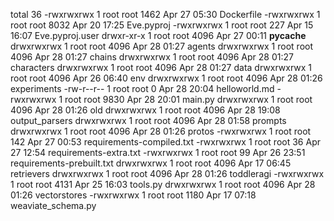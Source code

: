 total 36
-rwxrwxrwx    1 root     root          1462 Apr 27 05:30 Dockerfile
-rwxrwxrwx    1 root     root          8032 Apr 20 17:25 Eve.pyproj
-rwxrwxrwx    1 root     root           227 Apr 15 16:07 Eve.pyproj.user
drwxr-xr-x    1 root     root          4096 Apr 27 00:11 __pycache__
drwxrwxrwx    1 root     root          4096 Apr 28 01:27 agents
drwxrwxrwx    1 root     root          4096 Apr 28 01:27 chains
drwxrwxrwx    1 root     root          4096 Apr 28 01:27 characters
drwxrwxrwx    1 root     root          4096 Apr 28 01:27 data
drwxrwxrwx    1 root     root          4096 Apr 26 06:40 env
drwxrwxrwx    1 root     root          4096 Apr 28 01:26 experiments
-rw-r--r--    1 root     root             0 Apr 28 20:04 helloworld.md
-rwxrwxrwx    1 root     root          9830 Apr 28 20:01 main.py
drwxrwxrwx    1 root     root          4096 Apr 28 01:26 old
drwxrwxrwx    1 root     root          4096 Apr 28 19:08 output_parsers
drwxrwxrwx    1 root     root          4096 Apr 28 01:58 prompts
drwxrwxrwx    1 root     root          4096 Apr 28 01:26 protos
-rwxrwxrwx    1 root     root           142 Apr 27 00:53 requirements-compiled.txt
-rwxrwxrwx    1 root     root            36 Apr 27 12:54 requirements-extra.txt
-rwxrwxrwx    1 root     root            99 Apr 26 23:51 requirements-prebuilt.txt
drwxrwxrwx    1 root     root          4096 Apr 17 06:45 retrievers
drwxrwxrwx    1 root     root          4096 Apr 28 01:26 toddleragi
-rwxrwxrwx    1 root     root          4131 Apr 25 16:03 tools.py
drwxrwxrwx    1 root     root          4096 Apr 28 01:26 vectorstores
-rwxrwxrwx    1 root     root          1180 Apr 17 07:18 weaviate_schema.py
